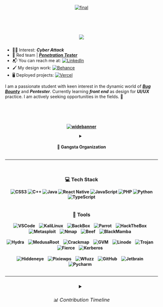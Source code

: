 <div align="center">
    
[![final](https://github.com/Sulaimannabdul/Sulaimannabdul/assets/151133481/5358f0ca-3f26-4a48-a9be-24464218dfbe)](https://www.cisa.gov/topics/cyber-threats-and-advisories)</div>
<img src="https://www.animatedimages.org/data/media/562/animated-line-image-0111.gif" width="1000" height="5" />

<h1 align="center">
<img src="https://readme-typing-svg.herokuapp.com/?font=CascadiaCode&size=35&center=true&vCenter=true&width=500&height=70&duration=4000&lines=Hi+There!👾+;+Welcome+to+my+Github!;" />
</h1>

- 🥷🏼 Interest: ***Cyber Attack***
- 🚩 Red team | [***Penetration Tester***](https://academy.hackthebox.com/achievement/badge/91423995-fcc8-11ee-b18d-bea50ffe6cb4)
- 📬 You can reach me at: [![LinkedIn](https://img.shields.io/badge/LinkedIn-%230077B5.svg?logo=linkedin&logoColor=white)](https://www.linkedin.com/in/sulaiman-aziz/)
- 🖌️ My design work: [![Behance](https://img.shields.io/badge/Behance-1769ff?logo=behance&logoColor=white)](https://www.behance.net/SulaimanAbdul)
- 🖥️ Deployed projects: [![Vercel](https://vercelbadge.vercel.app/api/datejer/vercel-badge)](https://vercel.com/sulaimannabduls-projects)

I am a passionate student with keen interest in the dynamic world of [***Bug Bounty***](https://academy.hackthebox.com/achievement/badge/748cc11e-f764-11ee-b18d-bea50ffe6cb4) and ***Pentester***.
Currently learning ***front end*** as design for ***UI/UX*** practice. I am actively seeking opportunities in the fields. 🚀

<img src="https://www.animatedimages.org/data/media/562/animated-line-image-0111.gif" width="1000" height="5" />

<h4 align="center"><br>
    
[![widebanner](https://github.com/Sulaimannabdul/Sulaimannabdul/assets/151133481/f5c87aa6-0e5e-4c84-b471-d38c0d8470b4)](https://www.wired.com/story/cybersecurity-marginalized-communities-problem/)
<details>
<summary><h4> 🦈 Gangsta Organization </h4></summary>
<div>

![wallpaper](https://github.com/Sulaimannabdul/Sulaimannabdul/assets/151133481/107201f8-d35f-4b73-b3da-92b999947cd3)
</div>

![wallpaper](https://github.com/Sulaimannabdul/Sulaimannabdul/assets/151133481/2d187324-1db4-4978-9738-f5cd6a52b529)
</div>
<link rel="stylesheet" href="style.css">
<img src="GangstaIntro.gif" alt="Gangsta-Crew">
</div>
</details><hr><br>
<div align="center">
    
### 💻 Tech Stack
![CSS3](https://img.shields.io/badge/css3-%231572B6.svg?style=for-the-badge&logo=css3&logoColor=white) 
![C++](https://img.shields.io/badge/c++-%2300599C.svg?style=for-the-badge&logo=c%2B%2B&logoColor=white) 
![Java](https://img.shields.io/badge/java-%23ED8B00.svg?style=for-the-badge&logo=openjdk&logoColor=white) 
![React Native](https://img.shields.io/badge/react_native-%2320232a.svg?style=for-the-badge&logo=react&logoColor=%2361DAFB)
![JavaScript](https://img.shields.io/badge/javascript-%23323330.svg?style=for-the-badge&logo=javascript&logoColor=%23F7DF1E) 
![PHP](https://img.shields.io/badge/php-%23777BB4.svg?style=for-the-badge&logo=php&logoColor=white) 
![Python](https://img.shields.io/badge/python-3670A0?style=for-the-badge&logo=python&logoColor=ffdd54) 
![TypeScript](https://img.shields.io/badge/typescript-%23007ACC.svg?style=for-the-badge&logo=typescript&logoColor=white)
<br><br>

<div align="center">

### 🧰 Tools

<img align="center" alt="VSCode" width="30px" style="padding-right:10px;" src="https://uxwing.com/wp-content/themes/uxwing/download/brands-and-social-media/visual-studio-code-icon.png" />
<img align="center" alt="KaliLinux" width="30px" style="padding-right:10px;" src="https://seeklogo.com/images/K/kali-linux-logo-AED181186E-seeklogo.com.png" />
<img align="center" alt="BackBox" width="30px" style="padding-right:10px;" src="https://freepngimg.com/thumb/gnome/59140-backbox-operating-systems-linux-distribution-mint.png" />
<img align="center" alt="Parrot" width="30px" style="padding-right:10px;" src="https://jessehirsh.com/content/images/size/w960/2020/08/Parrot_Logo.png" />
<img align="center" alt="HackTheBox" width="30px" style="padding-right:10px;" src="https://static-00.iconduck.com/assets.00/hack-the-box-icon-512x512-pokr8xc5.png" />
<img align="center" alt="Metasploit" width="30px" style="padding-right:10px;" src="https://www.kali.org/tools/metasploit-framework/images/metasploit-framework-logo.svg" />
<img align="center" alt="Nmap" width="30px" style="padding-right:10px;" src="https://nmap.org/images/nmap-logo-256x256.png" />
<img align="center" alt="Beef" width="31px" style="padding-right:10px;" src="https://github.com/Sulaimannabdul/Sulaimannabdul/assets/151133481/7a49a4a2-b646-41f9-bc92-1c378a4e357a" />
<img align="center" alt="BlackMamba" width="30px" style="padding-right:10px;" src="https://miro.medium.com/v2/resize:fit:1122/1*_pc0k3ZBgaIWgAFLM2EoVw.png" /><br><br>
<img align="center" alt="Hydra" width="33px" style="padding-right:10px;" src="https://www.kali.org/tools/hydra/images/hydra-logo.svg" />
<img align="center" alt="MedusaRoot" width="32px" style="padding-right:10px;" src="https://www.kali.org/tools/medusa/images/medusa-logo.svg" />
<img align="center" alt="Crackmap" width="32px" style="padding-right:10px;" src="https://www.kali.org/tools/crackmapexec/images/crackmapexec-logo.svg" />
<img align="center" alt="GVM" width="32px" style="padding-right:10px;" src="https://www.kali.org/tools/gvm/images/gvm-logo.svg" />
<img align="center" alt="Linode" width="26px" style="padding-right:10px;" src="https://seeklogo.com/images/L/linode-logo-0B22204438-seeklogo.com.png" />
<img align="center" alt="Trojan" width="26px" style="padding-right:10px;" src="https://seeklogo.com/images/T/Trojans-logo-9022C64088-seeklogo.com.png" />
<img align="center" alt="Fierce" width="32px" style="padding-right:10px;" src="https://www.kali.org/tools/fierce/images/fierce-logo.svg" />
<img align="center" alt="Kerberos" width="32px" style="padding-right:10px;" src="https://images.ctfassets.net/5owu3y35gz1g/6WRxehYWOAoadFucK9Wv9J/df264ff6f8559c85bb4fc69ce8f24b5c/Hades_About_Image_01.png" /><br><br>
<img align="center" alt="Hiddeneye" width="30px" style="padding-right:10px;" src="https://tinyurl.com/hiddeneyeproject" />
<img align="center" alt="Pixiewps" width="30px" style="padding-right:10px;" src="https://www.kali.org/tools/pixiewps/images/pixiewps-logo.svg" />
<img align="center" alt="Wfuzz" width="33px" style="padding-right:10px;" src="https://www.kali.org/tools/wfuzz/images/wfuzz-logo.svg" />
<img align="center" alt="GitHub" width="30px" style="padding-right:10px;" src="https://cdn.iconscout.com/icon/free/png-512/free-github-159-721954.png?f=webp&w=512" />
<img align="center" alt="Jetbrain" width="30px" style="padding-right:10px;" src="https://resources.jetbrains.com/storage/products/company/brand/logos/jb_beam.png" />
<img align="center" alt="Pycharm" width="30px" style="padding-right:10px;" src="https://www.cdnlogo.com/logos/p/15/pycharm.svg" />
</div>
<br>

<div align="center">
<hr>

<h3><details>
<summary> <h6> 📊 Contribution Timeline </h6></summary>
<br> 
<tr>
<p align="center">  
<img width="140" src="https://github-readme-stats.vercel.app/api/top-langs/?username=Sulaimannabdul&theme=dark&hide_border=false&include_all_commits=false&count_private=false&layout=compact">
<img width="463" src="https://user-images.githubusercontent.com/8161064/288417332-408705a4-ae9c-47fe-af1a-9fb08555f526.png">
</p>
<td align="center">
<img src="https://github.com/Sulaimannabdul/Sulaimannabdul/blob/main/metrics.plugin.isocalendar.svg" />
</td>
</tr>
<br><br>
<img src="https://github-readme-activity-graph.vercel.app/graph?username=Sulaimannabdul&theme=react-dark&area=true&hide_border=true" />
</div>
<div align="left">
</details>
<img src="https://www.animatedimages.org/data/media/562/animated-line-image-0111.gif" width="1000" height="5" />
